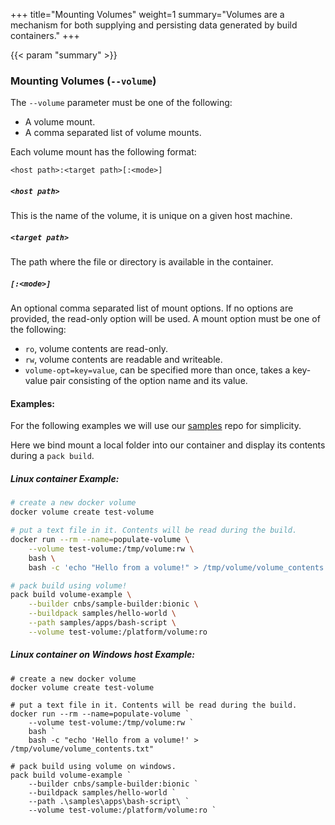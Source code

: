 +++
title="Mounting Volumes"
weight=1
summary="Volumes are a mechanism for both supplying and persisting data generated by build containers."
+++

{{< param "summary" >}}

### Mounting Volumes (`--volume`)

The `--volume` parameter must be one of the following:

 - A volume mount.
 - A comma separated list of volume mounts.

Each volume mount has the following format:
```
<host path>:<target path>[:<mode>]
```

##### `<host path>`
This is the name of the volume, it is unique on a given host machine.

##### `<target path>`
The path where the file or directory is available in the container.

##### `[:<mode>]` 
An optional comma separated list of mount options. If no options are provided, the read-only option will be used.
A mount option must be one of the following:
  - `ro`, volume contents are read-only.
  - `rw`, volume contents are readable and writeable.
  - `volume-opt=key=value`, can be specified more than once, takes a key-value pair consisting of the option name and its value.


#### Examples:
For the following examples we will use our [samples][samples] repo for simplicity.

Here we bind mount a local folder into our container and display its contents during 
a `pack build`.

##### Linux container Example:

```bash
# create a new docker volume
docker volume create test-volume

# put a text file in it. Contents will be read during the build.
docker run --rm --name=populate-volume \
    --volume test-volume:/tmp/volume:rw \
    bash \
    bash -c 'echo "Hello from a volume!" > /tmp/volume/volume_contents.txt'

# pack build using volume!
pack build volume-example \
    --builder cnbs/sample-builder:bionic \
    --buildpack samples/hello-world \
    --path samples/apps/bash-script \
    --volume test-volume:/platform/volume:ro
```

##### Linux container on Windows host Example:

```
# create a new docker volume
docker volume create test-volume

# put a text file in it. Contents will be read during the build.
docker run --rm --name=populate-volume `
    --volume test-volume:/tmp/volume:rw `
    bash `
    bash -c "echo 'Hello from a volume!' > /tmp/volume/volume_contents.txt"

# pack build using volume on windows. 
pack build volume-example `
    --builder cnbs/sample-builder:bionic `
    --buildpack samples/hello-world `
    --path .\samples\apps\bash-script\ `
    --volume test-volume:/platform/volume:ro `
```

[samples]: https://github.com/buildpack/samples
